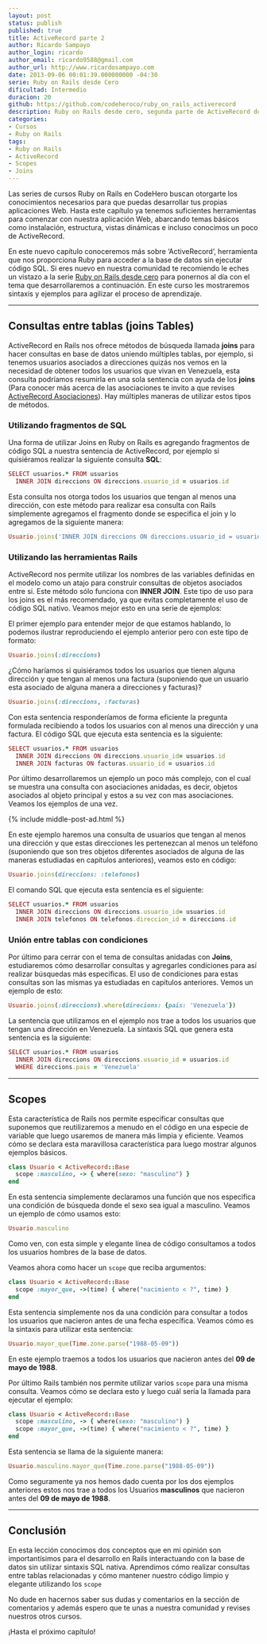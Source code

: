 ```yaml
---
layout: post
status: publish
published: true
title: ActiveRecord parte 2
author: Ricardo Sampayo
author_login: ricardo
author_email: ricardo9588@gmail.com
author_url: http://www.ricardosampayo.com
date: 2013-09-06 00:01:39.000000000 -04:30
serie: Ruby on Rails desde Cero
dificultad: Intermedio
duracion: 20
github: https://github.com/codeheroco/ruby_on_rails_activerecord
description: Ruby on Rails desde cero, segunda parte de ActiveRecord donde describimos los Scopes y consultas de tablas asociadas (joins).
categories:
- Cursos
- Ruby on Rails
tags:
- Ruby on Rails
- ActiveRecord
- Scopes
- Joins
---
```

<p>Las series de cursos Ruby on Rails en CodeHero buscan otorgarte los conocimientos necesarios para que puedas desarrollar tus propias aplicaciones Web. Hasta este capítulo ya tenemos suficientes herramientas para comenzar con nuestra aplicación Web, abarcando temas básicos como instalación, estructura, vistas dinámicas e incluso conocimos un poco de ActiveRecord.</p>

<p>En este nuevo capítulo conoceremos más sobre ‘ActiveRecord’, herramienta que nos proporciona Ruby para acceder a la base de datos sin ejecutar código SQL. Si eres nuevo en nuestra comunidad te recomiendo le eches un vistazo a la serie <a href="http://codehero.co/series/ruby-on-rails-desde-cero/">Ruby on Rails desde cero</a> para ponernos al día con el tema que desarrollaremos a continuación. En este curso les mostraremos sintaxis y ejemplos para agilizar el proceso de aprendizaje.</p>

<hr />

<h2>Consultas entre tablas (joins Tables)</h2>

<p>ActiveRecord en Rails nos ofrece métodos de búsqueda llamada <strong>joins</strong> para hacer consultas en base de datos uniendo múltiples tablas, por ejemplo, si tenemos usuarios asociados a direcciones quizás nos vemos en la necesidad de obtener todos los usuarios que vivan en Venezuela, esta consulta podríamos resumirla en una sola sentencia con ayuda de los <strong>joins</strong> (Para conocer más acerca de las asociaciones te invito a que revises <a href="http://codehero.co/activerecord-asociaciones/">ActiveRecord Asociaciones</a>). Hay múltiples maneras de utilizar estos tipos de métodos.</p>

<h3>Utilizando fragmentos de SQL</h3>

<p>Una forma de utilizar Joins en Ruby on Rails es agregando fragmentos de código SQL a nuestra sentencia de ActiveRecord, por ejemplo si quisiéramos realizar la siguiente consulta <strong>SQL</strong>:</p>

```ruby
SELECT usuarios.* FROM usuarios
  INNER JOIN direccions ON direccions.usuario_id = usuarios.id
```

<p>Esta consulta nos otorga todos los usuarios que tengan al menos una dirección, con este método para realizar esa consulta con Rails simplemente agregamos el fragmento donde se especifica el join y lo agregamos de la siguiente manera:</p>

```ruby
Usuario.joins('INNER JOIN direccions ON direccions.usuario_id = usuarios.id')
```

<h3>Utilizando las herramientas Rails</h3>

<p>ActiveRecord nos permite utilizar los nombres de las variables definidas en el modelo como un atajo para construir consultas de objetos asociados entre si. Este método sólo funciona con <strong>INNER JOIN</strong>. Este tipo de uso para los joins es el más recomendado, ya que evitas completamente el uso de código SQL nativo. Veamos mejor esto en una serie de ejemplos:</p>

<p>El primer ejemplo para entender mejor de que estamos hablando, lo podemos ilustrar reproduciendo el ejemplo anterior pero con este tipo de formato:</p>

```ruby
Usuario.joins(:direccions)
```

<p>¿Cómo haríamos si quisiéramos todos los usuarios que tienen alguna dirección y que tengan al menos una factura (suponiendo que un usuario esta asociado de alguna manera a direcciones y facturas)?</p>

```ruby
Usuario.joins(:direccions, :facturas)
```

<p>Con esta sentencia responderíamos de forma eficiente la pregunta formulada recibiendo a todos los usuarios con al menos una dirección y una factura. El código SQL que ejecuta esta sentencia es la siguiente:</p>

```ruby
SELECT usuarios.* FROM usuarios
  INNER JOIN direccions ON direccions.usuario_id= usuarios.id
  INNER JOIN facturas ON facturas.usuario_id = usuarios.id
```

<p>Por último desarrollaremos un ejemplo un poco más complejo, con el cual se muestra una consulta con asociaciones anidadas, es decir, objetos asociados al objeto principal y estos a su vez con mas asociaciones. Veamos los ejemplos de una vez.</p>

{% include middle-post-ad.html %}

<p>En este ejemplo haremos una consulta de usuarios que tengan al menos una dirección y que estas direcciones les pertenezcan al menos un teléfono (suponiendo que son tres objetos diferentes asociados de alguna de las maneras estudiadas en capítulos anteriores), veamos esto en código:</p>

```ruby
Usuario.joins(direccions: :telefonos)
```

<p>El comando SQL que ejecuta esta sentencia es el siguiente:</p>

```ruby
SELECT usuarios.* FROM usuarios
  INNER JOIN direccions ON direccions.usuario_id= usuarios.id
  INNER JOIN telefonos ON telefonos.direccion_id = direccions.id
```

<h3>Unión entre tablas con condiciones</h3>

<p>Por último para cerrar con el tema de consultas anidadas con <strong>Joins</strong>, estudiaremos cómo desarrollar consultas y agregarles condiciones para así realizar búsquedas más específicas. El uso de condiciones para estas consultas son las mismas ya estudiadas en capítulos anteriores. Vemos un ejemplo de esto:</p>

```ruby
Usuario.joins(:direccions).where(direcions: {pais: 'Venezuela'})
```

<p>La sentencia que utilizamos en el ejemplo nos trae a todos los usuarios que tengan una dirección en Venezuela. La sintaxis SQL que genera esta sentencia es la siguiente:</p>

```ruby
SELECT usuarios.* FROM usuarios
  INNER JOIN direccions ON direccions.usuario_id = usuarios.id
  WHERE direccions.pais = 'Venezuela'
```

<hr />

<h2>Scopes</h2>

<p>Esta característica de Rails nos permite especificar consultas que suponemos que reutilizaremos a menudo en el código en una especie de variable que luego usaremos de manera más limpia y eficiente. Veamos cómo se declara esta maravillosa característica para luego mostrar algunos ejemplos básicos.</p>

```ruby
class Usuario < ActiveRecord::Base
  scope :masculino, -> { where(sexo: "masculino") }
end
```

<p>En esta sentencia simplemente declaramos una función que nos especifica una condición de búsqueda donde el sexo sea igual a masculino. Veamos un ejemplo de cómo usamos esto:</p>

```ruby
Usuario.masculino
```

<p>Como ven, con esta simple y elegante línea de código consultamos a todos los usuarios hombres de la base de datos.</p>

<p>Veamos ahora como hacer un <code>scope</code> que reciba argumentos:</p>

```ruby
class Usuario < ActiveRecord::Base
  scope :mayor_que, ->(time) { where("nacimiento < ?", time) }
end
```

<p>Esta sentencia simplemente nos da una condición para consultar a todos los usuarios que nacieron antes de una fecha específica. Veamos cómo es la sintaxis para utilizar esta sentencia:</p>

```ruby
Usuario.mayor_que(Time.zone.parse("1988-05-09"))
```

<p>En este ejemplo traemos a todos los usuarios que nacieron antes del <strong>09 de mayo de 1988</strong>.</p>

<p>Por último Rails también nos permite utilizar varios <code>scope</code> para una misma consulta. Veamos cómo se declara esto y luego cuál sería la llamada para ejecutar el ejemplo:</p>

```ruby
class Usuario < ActiveRecord::Base
  scope :masculino, -> { where(sexo: "masculino") }
  scope :mayor_que, ->(time) { where("nacimiento < ?", time) }
end
```

<p>Esta sentencia se llama de la siguiente manera:</p>

```ruby
Usuario.masculino.mayor_que(Time.zone.parse("1988-05-09"))
```

<p>Como seguramente ya nos hemos dado cuenta por los dos ejemplos anteriores estos nos trae a todos los Usuarios <strong>masculinos</strong> que nacieron antes del <strong>09 de mayo de 1988</strong>.</p>

<hr />

<h2>Conclusión</h2>

<p>En esta lección conocimos dos conceptos que en mi opinión son importantísimos para el desarrollo en Rails interactuando con la base de datos sin utilizar sintaxis SQL nativa. Aprendimos cómo realizar consultas entre tablas relacionadas y cómo mantener nuestro código limpio y elegante utilizando los <code>scope</code></p>

<p>No dude en hacernos saber sus dudas y comentarios en la sección de comentarios y además espero que te unas a nuestra comunidad y revises nuestros otros cursos.</p>

<p>¡Hasta el próximo capítulo!</p>
